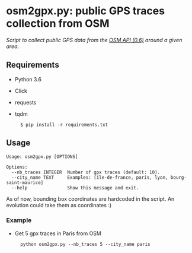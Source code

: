 # osm2gpx.py: public GPS traces collection from OSM

_Script to collect public GPS data from the [OSM API (0.6)](https://wiki.openstreetmap.org/wiki/API_v0.6#GPS_traces) around a given area._

## Requirements 

- Python 3.6
- Click
- requests
- tqdm

		$ pip install -r requirements.txt
	
## Usage

	 
	Usage: osm2gpx.py [OPTIONS]
	
	Options:
	  --nb_traces INTEGER  Number of gpx traces (default: 10).
	  --city_name TEXT     Examples: [ile-de-france, paris, lyon, bourg-saint-maurice]
  	  --help               Show this message and exit.
  	  
 As of now, bounding box coordinates are hardcoded in the script. An evolution could take them as coordinates :)

### Example

- Get 5 gpx traces in Paris from OSM
  	  
		python osm2gpx.py --nb_traces 5 --city_name paris
